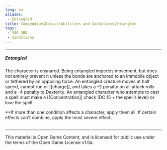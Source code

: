 ```yaml
---
lang: en
aliases:
 - Entangled
title: Compendium\Basics\Abilities and Conditions\Entangled
tags: 
 - 35E_SRD
 - Conditions
---
```


---
##### Entangled

The character is ensnared. Being entangled impedes movement, but does not entirely prevent it unless the bonds are anchored to an immobile object or tethered by an opposing force. An entangled creature moves at half speed, cannot run or [[charge]], and takes a –2 penalty on all attack rolls and a –4 penalty to Dexterity. An entangled character who attempts to cast a spell must make a [[Concentration]] check (DC 15 + the spell’s level) or lose the spell.

**If more than one condition affects a character, apply them all. If certain effects can’t combine, apply the most severe effect.
<br><br>



---



This material is Open Game Content, and is licensed for public use under the terms of the Open Game License v1.0a.

